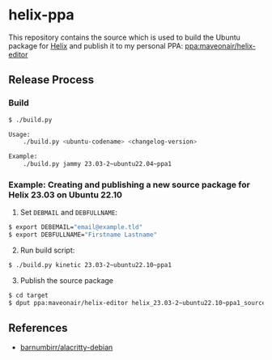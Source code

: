 # helix-ppa

This repository contains the source which is used to build the Ubuntu package for [Helix](https://github.com/helix-editor/helix) and publish it to my personal PPA: [ppa:maveonair/helix-editor](https://launchpad.net/~maveonair/+archive/ubuntu/helix-editor)

## Release Process

### Build

```sh
$ ./build.py

Usage:
    ./build.py <ubuntu-codename> <changelog-version>

Example:
    ./build.py jammy 23.03-2~ubuntu22.04~ppa1
```

### Example: Creating and publishing a new source package for Helix 23.03 on Ubuntu 22.10

1. Set `DEBMAIL` and `DEBFULLNAME`:

```sh
$ export DEBEMAIL="email@example.tld"
$ export DEBFULLNAME="Firstname Lastname"
```

2. Run build script:

```sh
$ ./build.py kinetic 23.03-2~ubuntu22.10~ppa1
```

3. Publish the source package

```sh
$ cd target
$ dput ppa:maveonair/helix-editor helix_23.03-2~ubuntu22.10~ppa1_source.changes
```

## References

- [barnumbirr/alacritty-debian](https://github.com/barnumbirr/alacritty-debian)
